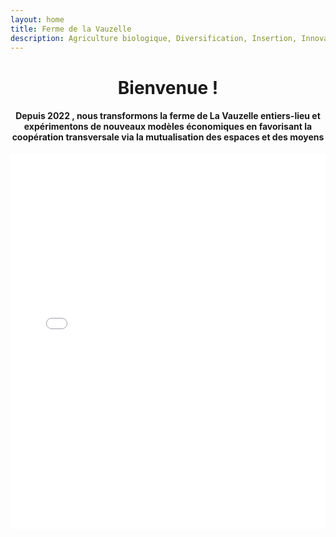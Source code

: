 ```yaml
---
layout: home
title: Ferme de la Vauzelle
description: Agriculture biologique, Diversification, Insertion, Innovation ouverte et collaborative.
---
```

<h1 style="text-align: center;">Bienvenue !</h1>

<h4 style="text-align: center;">Depuis <span class="badge bg-success">2022</span>
, nous transformons la ferme de La Vauzelle en<span class="badge bg-success">tiers-lieu</span> et expérimentons de nouveaux modèles économiques en favorisant la <span class="badge bg-success">coopération transversale</span> via la <span class="badge bg-success">mutualisation</span> des espaces et des moyens</h4>


<iframe class="embed-responsive-item" width="100%" height="600px" frameborder="0" allowfullscreen allow="geolocation" src="//umap.openstreetmap.fr/fr/map/la-vauzelle_1304861?scaleControl=true&miniMap=true&scrollWheelZoom=true&zoomControl=true&editMode=disabled&moreControl=true&searchControl=null&tilelayersControl=null&embedControl=null&datalayersControl=true&onLoadPanel=none&captionBar=false&captionMenus=true#19/45.827969/-0.784393"></iframe>
